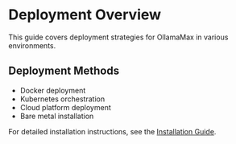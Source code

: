 # Deployment Overview

This guide covers deployment strategies for OllamaMax in various environments.

## Deployment Methods

- Docker deployment
- Kubernetes orchestration  
- Cloud platform deployment
- Bare metal installation

For detailed installation instructions, see the [Installation Guide](../tutorial-basics/installation.md).